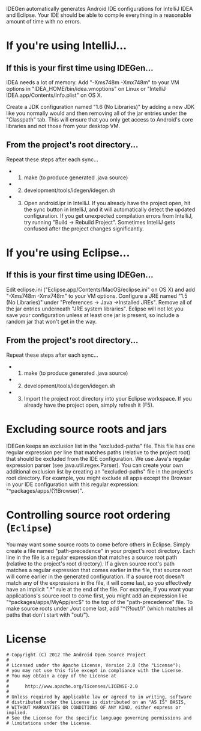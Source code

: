 IDEGen automatically generates Android IDE configurations for IntelliJ IDEA
and Eclipse. Your IDE should be able to compile everything in a reasonable
amount of time with no errors.

# If you're using IntelliJ...

## If this is your first time using IDEGen...

IDEA needs a lot of memory. Add "-Xms748m -Xmx748m" to your VM options in "IDEA_HOME/bin/idea.vmoptions" on Linux or "IntelliJ  IDEA.app/Contents/Info.plist" on OS X.

Create a JDK configuration named "1.6 (No Libraries)" by adding a new JDK like you normally would and then removing all of the jar entries under the "Classpath" tab. This will ensure that you only get access to Android's core libraries and not those from your desktop VM.

## From the project's root directory...
Repeat these steps after each sync...
- 1) make (to produce generated .java source)
- 2) development/tools/idegen/idegen.sh
- 3) Open android.ipr in IntelliJ. If you already have the project open, hit the sync button in IntelliJ, and it will automatically detect the updated configuration.
If you get unexpected compilation errors from IntelliJ, try running "Build -> Rebuild Project". Sometimes IntelliJ gets confused after the project changes significantly.

# If you're using Eclipse...
## If this is your first time using IDEGen...
Edit eclipse.ini ("Eclipse.app/Contents/MacOS/eclipse.ini" on OS X) and add "-Xms748m -Xmx748m" to your VM options.
Configure a JRE named "1.5 (No Libraries)" under "Preferences -> Java ->Installed JREs". Remove all of the jar entries underneath "JRE system libraries". Eclipse will not let you save your configuration unless at least one jar is present, so include a random jar that won't get in the way.

## From the project's root directory...
Repeat these steps after each sync...
- 1) make (to produce generated .java source)
- 2) development/tools/idegen/idegen.sh
- 3) Import the project root directory into your Eclipse workspace. If you already have the project open, simply refresh it (F5).

# Excluding source roots and jars
IDEGen keeps an exclusion list in the "excluded-paths" file. This file has one regular expression per line that matches paths (relative to the project root) that should be excluded from the IDE configuration. We use Java's regular expression parser (see java.util.regex.Parser).
You can create your own additional exclusion list by creating an "excluded-paths" file in the project's root directory. For example, you might exclude all apps except the Browser in your IDE configuration with this regular expression: "^packages/apps/(?!Browser)".

# Controlling source root ordering (`Eclipse`)
 You may want some source roots to come before others in Eclipse. Simply create a file named "path-precedence" in your project's root directory. Each line in the file is a regular expression that matches a source root path (relative to the project's root directory). If a given source root's path matches a regular expression that comes earlier in the file, that source root will come earlier in the generated configuration. If a source root doesn't match any of the expressions in the file, it will come last, so you effectively have an implicit ".*" rule at the end of the file.
For example, if you want your applications's source root to come first, you might add an expression like "^packages/apps/MyApp/src$" to the top of the "path-precedence" file.  To make source roots under ./out come last, add "^(?!out/)" (which matches all paths that don't start with "out/").

# License
```
# Copyright (C) 2012 The Android Open Source Project
#
# Licensed under the Apache License, Version 2.0 (the "License");
# you may not use this file except in compliance with the License.
# You may obtain a copy of the License at
#
#      http://www.apache.org/licenses/LICENSE-2.0
#
# Unless required by applicable law or agreed to in writing, software
# distributed under the License is distributed on an "AS IS" BASIS,
# WITHOUT WARRANTIES OR CONDITIONS OF ANY KIND, either express or implied.
# See the License for the specific language governing permissions and
# limitations under the License.
```
